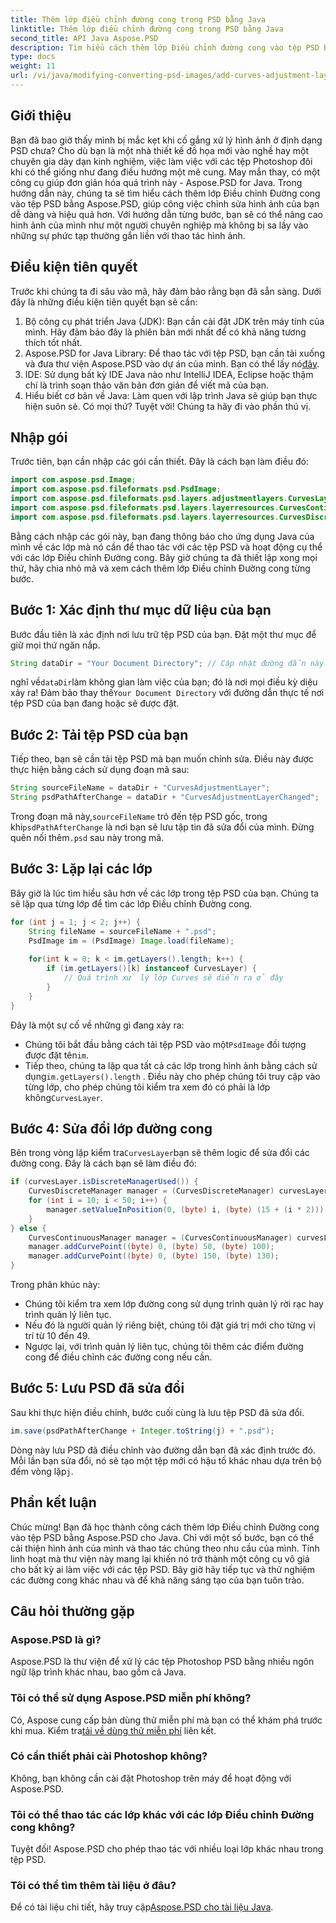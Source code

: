 ```yaml
---
title: Thêm lớp điều chỉnh đường cong trong PSD bằng Java
linktitle: Thêm lớp điều chỉnh đường cong trong PSD bằng Java
second_title: API Java Aspose.PSD
description: Tìm hiểu cách thêm lớp Điều chỉnh đường cong vào tệp PSD bằng Aspose.PSD cho Java trong hướng dẫn chi tiết này. Nâng cao hình ảnh của bạn một cách dễ dàng.
type: docs
weight: 11
url: /vi/java/modifying-converting-psd-images/add-curves-adjustment-layer-psd/
---
```

## Giới thiệu
Bạn đã bao giờ thấy mình bị mắc kẹt khi cố gắng xử lý hình ảnh ở định dạng PSD chưa? Cho dù bạn là một nhà thiết kế đồ họa mới vào nghề hay một chuyên gia dày dạn kinh nghiệm, việc làm việc với các tệp Photoshop đôi khi có thể giống như đang điều hướng một mê cung. May mắn thay, có một công cụ giúp đơn giản hóa quá trình này - Aspose.PSD for Java. Trong hướng dẫn này, chúng ta sẽ tìm hiểu cách thêm lớp Điều chỉnh Đường cong vào tệp PSD bằng Aspose.PSD, giúp công việc chỉnh sửa hình ảnh của bạn dễ dàng và hiệu quả hơn. Với hướng dẫn từng bước, bạn sẽ có thể nâng cao hình ảnh của mình như một người chuyên nghiệp mà không bị sa lầy vào những sự phức tạp thường gắn liền với thao tác hình ảnh.
## Điều kiện tiên quyết
Trước khi chúng ta đi sâu vào mã, hãy đảm bảo rằng bạn đã sẵn sàng. Dưới đây là những điều kiện tiên quyết bạn sẽ cần:
1. Bộ công cụ phát triển Java (JDK): Bạn cần cài đặt JDK trên máy tính của mình. Hãy đảm bảo đây là phiên bản mới nhất để có khả năng tương thích tốt nhất.
2. Aspose.PSD for Java Library: Để thao tác với tệp PSD, bạn cần tải xuống và đưa thư viện Aspose.PSD vào dự án của mình. Bạn có thể lấy nó[đây](https://releases.aspose.com/psd/java/).
3. IDE: Sử dụng bất kỳ IDE Java nào như IntelliJ IDEA, Eclipse hoặc thậm chí là trình soạn thảo văn bản đơn giản để viết mã của bạn.
4. Hiểu biết cơ bản về Java: Làm quen với lập trình Java sẽ giúp bạn thực hiện suôn sẻ.
Có mọi thứ? Tuyệt vời! Chúng ta hãy đi vào phần thú vị.
## Nhập gói
Trước tiên, bạn cần nhập các gói cần thiết. Đây là cách bạn làm điều đó:
```java
import com.aspose.psd.Image;
import com.aspose.psd.fileformats.psd.PsdImage;
import com.aspose.psd.fileformats.psd.layers.adjustmentlayers.CurvesLayer;
import com.aspose.psd.fileformats.psd.layers.layerresources.CurvesContinuousManager;
import com.aspose.psd.fileformats.psd.layers.layerresources.CurvesDiscreteManager;
```
Bằng cách nhập các gói này, bạn đang thông báo cho ứng dụng Java của mình về các lớp mà nó cần để thao tác với các tệp PSD và hoạt động cụ thể với các lớp Điều chỉnh Đường cong.
Bây giờ chúng ta đã thiết lập xong mọi thứ, hãy chia nhỏ mã và xem cách thêm lớp Điều chỉnh Đường cong từng bước.
## Bước 1: Xác định thư mục dữ liệu của bạn
Bước đầu tiên là xác định nơi lưu trữ tệp PSD của bạn. Đặt một thư mục để giữ mọi thứ ngăn nắp.
```java
String dataDir = "Your Document Directory"; // Cập nhật đường dẫn này
```
 nghĩ về`dataDir`làm không gian làm việc của bạn; đó là nơi mọi điều kỳ diệu xảy ra! Đảm bảo thay thế`Your Document Directory` với đường dẫn thực tế nơi tệp PSD của bạn đang hoặc sẽ được đặt.
## Bước 2: Tải tệp PSD của bạn
Tiếp theo, bạn sẽ cần tải tệp PSD mà bạn muốn chỉnh sửa. Điều này được thực hiện bằng cách sử dụng đoạn mã sau:
```java
String sourceFileName = dataDir + "CurvesAdjustmentLayer";
String psdPathAfterChange = dataDir + "CurvesAdjustmentLayerChanged";
```
 Trong đoạn mã này,`sourceFileName` trỏ đến tệp PSD gốc, trong khi`psdPathAfterChange` là nơi bạn sẽ lưu tập tin đã sửa đổi của mình. Đừng quên nối thêm`.psd` sau này trong mã.
## Bước 3: Lặp lại các lớp
Bây giờ là lúc tìm hiểu sâu hơn về các lớp trong tệp PSD của bạn. Chúng ta sẽ lặp qua từng lớp để tìm các lớp Điều chỉnh Đường cong.
```java
for (int j = 1; j < 2; j++) {
    String fileName = sourceFileName + ".psd";
    PsdImage im = (PsdImage) Image.load(fileName);
    
    for(int k = 0; k < im.getLayers().length; k++) {
        if (im.getLayers()[k] instanceof CurvesLayer) {
            // Quá trình xử lý lớp Curves sẽ diễn ra ở đây
        }
    }
}
```
Đây là một sự cố về những gì đang xảy ra:
-  Chúng tôi bắt đầu bằng cách tải tệp PSD vào một`PsdImage` đối tượng được đặt tên`im`.
-  Tiếp theo, chúng ta lặp qua tất cả các lớp trong hình ảnh bằng cách sử dụng`im.getLayers().length` . Điều này cho phép chúng tôi truy cập vào từng lớp, cho phép chúng tôi kiểm tra xem đó có phải là lớp không`CurvesLayer`.
## Bước 4: Sửa đổi lớp đường cong
 Bên trong vòng lặp kiểm tra`CurvesLayer`bạn sẽ thêm logic để sửa đổi các đường cong. Đây là cách bạn sẽ làm điều đó:
```java
if (curvesLayer.isDiscreteManagerUsed()) {
    CurvesDiscreteManager manager = (CurvesDiscreteManager) curvesLayer.getCurvesManager();
    for (int i = 10; i < 50; i++) {
        manager.setValueInPosition(0, (byte) i, (byte) (15 + (i * 2)));
    }
} else {
    CurvesContinuousManager manager = (CurvesContinuousManager) curvesLayer.getCurvesManager();
    manager.addCurvePoint((byte) 0, (byte) 50, (byte) 100);
    manager.addCurvePoint((byte) 0, (byte) 150, (byte) 130);
}
```
Trong phân khúc này:
- Chúng tôi kiểm tra xem lớp đường cong sử dụng trình quản lý rời rạc hay trình quản lý liên tục.
- Nếu đó là người quản lý riêng biệt, chúng tôi đặt giá trị mới cho từng vị trí từ 10 đến 49.
- Ngược lại, với trình quản lý liên tục, chúng tôi thêm các điểm đường cong để điều chỉnh các đường cong nếu cần.
## Bước 5: Lưu PSD đã sửa đổi
Sau khi thực hiện điều chỉnh, bước cuối cùng là lưu tệp PSD đã sửa đổi.
```java
im.save(psdPathAfterChange + Integer.toString(j) + ".psd");
```
 Dòng này lưu PSD đã điều chỉnh vào đường dẫn bạn đã xác định trước đó. Mỗi lần bạn sửa đổi, nó sẽ tạo một tệp mới có hậu tố khác nhau dựa trên bộ đếm vòng lặp`j`.
## Phần kết luận
Chúc mừng! Bạn đã học thành công cách thêm lớp Điều chỉnh Đường cong vào tệp PSD bằng Aspose.PSD cho Java. Chỉ với một số bước, bạn có thể cải thiện hình ảnh của mình và thao tác chúng theo nhu cầu của mình. Tính linh hoạt mà thư viện này mang lại khiến nó trở thành một công cụ vô giá cho bất kỳ ai làm việc với các tệp PSD. Bây giờ hãy tiếp tục và thử nghiệm các đường cong khác nhau và để khả năng sáng tạo của bạn tuôn trào.
## Câu hỏi thường gặp
### Aspose.PSD là gì?
Aspose.PSD là thư viện để xử lý các tệp Photoshop PSD bằng nhiều ngôn ngữ lập trình khác nhau, bao gồm cả Java.
### Tôi có thể sử dụng Aspose.PSD miễn phí không?
 Có, Aspose cung cấp bản dùng thử miễn phí mà bạn có thể khám phá trước khi mua. Kiểm tra[tải về dùng thử miễn phí](https://releases.aspose.com/) liên kết.
### Có cần thiết phải cài Photoshop không?
Không, bạn không cần cài đặt Photoshop trên máy để hoạt động với Aspose.PSD.
### Tôi có thể thao tác các lớp khác với các lớp Điều chỉnh Đường cong không?
Tuyệt đối! Aspose.PSD cho phép thao tác với nhiều loại lớp khác nhau trong tệp PSD.
### Tôi có thể tìm thêm tài liệu ở đâu?
 Để có tài liệu chi tiết, hãy truy cập[Aspose.PSD cho tài liệu Java](https://reference.aspose.com/psd/java/).